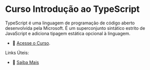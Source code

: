 # Curso Introdução ao TypeScript

TypeScript é uma linguagem de programação de código aberto desenvolvida pela Microsoft. É um superconjunto sintático estrito de JavaScript e adiciona tipagem estática opcional à linguagem.

- :movie_camera: [Acesse o Curso](https://academy.especializati.com.br/curso/introducao-ao-typescript).


Links Úteis:

- :tada: [Saiba Mais](https://linktr.ee/especializati)
